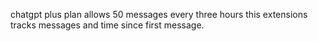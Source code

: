 chatgpt plus plan allows 50 messages every three hours
this extensions tracks messages and time since first message.

